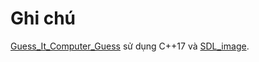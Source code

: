 # Ghi chú
[Guess_It_Computer_Guess](https://github.com/homulily85/BTVN_LTNC/tree/main/Guess_It_Computer_Guess) sử dụng C++17 và [SDL_image](https://github.com/libsdl-org/SDL_image/releases).
